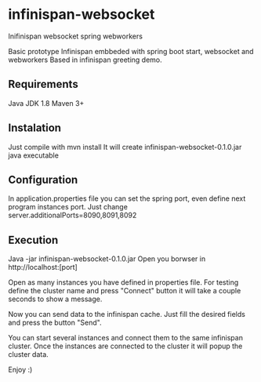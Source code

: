 # infinispan-websocket
Inifinispan websocket spring webworkers

Basic prototype Infinispan embbeded with spring boot start, websocket and webworkers
Based in infinispan greeting demo.

## Requirements ##
Java JDK 1.8
Maven 3+

## Instalation ##
Just compile with mvn install 
It will create infinispan-websocket-0.1.0.jar java executable

## Configuration ##
In application.properties file you can set the spring port, even define next program instances port.
Just change server.additionalPorts=8090,8091,8092

## Execution ## 
Java -jar infinispan-websocket-0.1.0.jar
Open you borwser in http://localhost:[port]

Open as many instances you have defined in properties file.
For testing define the cluster name and press "Connect" button it will take a couple seconds to show a message.

Now you can send data to the infinispan cache. Just fill the desired fields and press the button "Send".

You can start several instances and connect them to the same infinispan cluster. Once the instances are connected to the cluster it will popup the cluster data.

Enjoy :)